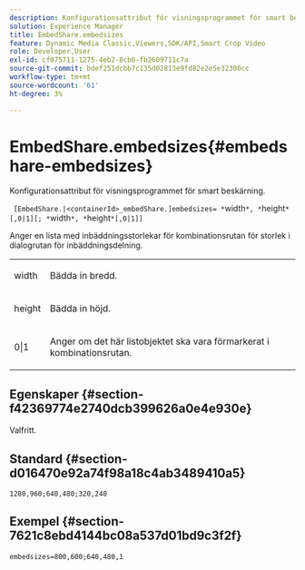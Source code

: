 ```yaml
---
description: Konfigurationsattribut för visningsprogrammet för smart beskärning.
solution: Experience Manager
title: EmbedShare.embedsizes
feature: Dynamic Media Classic,Viewers,SDK/API,Smart Crop Video
role: Developer,User
exl-id: cf075711-1275-4eb2-8cb6-fb2609711c7a
source-git-commit: bdef251dcbb7c135d02813e9fd82e2e5e32300cc
workflow-type: tm+mt
source-wordcount: '61'
ht-degree: 3%

---
```


# EmbedShare.embedsizes{#embedshare-embedsizes}

Konfigurationsattribut för visningsprogrammet för smart beskärning.

` [EmbedShare.|<containerId>_embedShare.]embedsizes= *`width`*, *`height`*[,0|1][; *`width`*, *`height`*[,0|1]]`

Anger en lista med inbäddningsstorlekar för kombinationsrutan för storlek i dialogrutan för inbäddningsdelning.

<table id="table_C616483932C2482CA9794DDD7313FD7C"> 
 <tbody> 
  <tr> 
   <td colname="col1"> <p> <span class="codeph"> <span class="varname"> width </span> </span> </p> </td> 
   <td colname="col2"> <p> Bädda in bredd. </p> </td> 
  </tr> 
  <tr> 
   <td colname="col1"> <p> <span class="codeph"> <span class="varname"> height </span> </span> </p> </td> 
   <td colname="col2"> <p>Bädda in höjd. </p> </td> 
  </tr> 
  <tr> 
   <td colname="col1"> <p> <span class="codeph"> 0|1 </span> </p> </td> 
   <td colname="col2"> <p> Anger om det här listobjektet ska vara förmarkerat i kombinationsrutan. </p> </td> 
  </tr> 
 </tbody> 
</table>

## Egenskaper {#section-f42369774e2740dcb399626a0e4e930e}

Valfritt.

## Standard {#section-d016470e92a74f98a18c4ab3489410a5}

`1280,960;640,480;320,240`

## Exempel {#section-7621c8ebd4144bc08a537d01bd9c3f2f}

```
embedsizes=800,600;640,480,1
```
